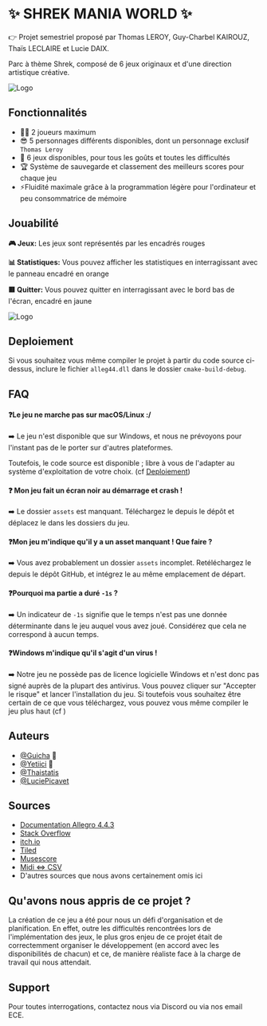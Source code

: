 
# ✨ SHREK MANIA WORLD ✨

👉 Projet semestriel proposé par Thomas LEROY, Guy-Charbel KAIROUZ, Thaïs LECLAIRE et Lucie DAIX.

Parc à thème Shrek, composé de 6 jeux originaux et d'une direction artistique créative.





![Logo](https://cdn.discordapp.com/attachments/1039861665149243435/1109429068983709766/Ecran_d_acceuil.bmp)


## Fonctionnalités

- 👯‍♂️ 2 joueurs maximum
- 😎 5 personnages différents disponibles, dont un personnage exclusif `Thomas Leroy`
- 🥵 6 jeux disponibles, pour tous les goûts et toutes les difficultés
- 🏆 Système de sauvegarde et classement des meilleurs scores pour chaque jeu
- ⚡Fluidité maximale grâce à la programmation légère pour l'ordinateur et peu consommatrice de mémoire



## Jouabilité

**🎮 Jeux:** Les jeux sont représentés par les encadrés rouges

**📊 Statistiques:** Vous pouvez afficher les statistiques en interragissant avec le panneau encadré en orange

**🟥 Quitter:** Vous pouvez quitter en interragissant avec le bord bas de l'écran, encadré en jaune

![Logo](https://cdn.discordapp.com/attachments/1039861665149243435/1109431343089205308/Attraction_exemple.png)
## Deploiement

Si vous souhaitez vous même compiler le projet à partir du code source ci-dessus, inclure le fichier `alleg44.dll` dans le dossier `cmake-build-debug`.




## FAQ

#### ❓Le jeu ne marche pas sur macOS/Linux :/

➡️ Le jeu n'est disponible que sur Windows, et nous ne prévoyons pour l'instant pas de le porter sur d'autres plateformes.

Toutefois, le code source est disponible ; libre à vous de l'adapter au système d'exploitation de votre choix. (cf [Deploiement](https://github.com/ING1-Paris/ece-world-paris-ing1-2022-2023-equipe-20-td-1-codename-enjoyers#deploiement))

#### ❓ Mon jeu fait un écran noir au démarrage et crash !

➡️ Le dossier `assets` est manquant. Téléchargez le depuis le dépôt et déplacez le dans les dossiers du jeu.

#### ❓Mon jeu m'indique qu'il y a un asset manquant ! Que faire ?

➡️ Vous avez probablement un dossier `assets` incomplet. Retéléchargez le depuis le dépôt GitHub, et intégrez le au même emplacement de départ.

#### ❓Pourquoi ma partie a duré `-1s` ?

➡️ Un indicateur de `-1s` signifie que le temps n'est pas une donnée déterminante dans le jeu auquel vous avez joué. Considérez que cela ne correspond à aucun temps.

#### ❓Windows m'indique qu'il s'agit d'un virus !

➡️ Notre jeu ne possède pas de licence logicielle Windows et n'est donc pas signé auprès de la plupart des antivirus. Vous pouvez cliquer sur "Accepter le risque" et lancer l'installation du jeu. Si toutefois vous souhaitez être certain de ce que vous téléchargez, vous pouvez vous même compiler le jeu plus haut (cf )


## Auteurs

- [@Guicha](https://www.github.com/Guicha) 🗿
- [@Yetiici](https://www.github.com/Yetiici) 🗿
- [@Thaistatis](https://www.github.com/Thaistatis)
- [@LuciePicavet](https://www.github.com/LuciePicavet)


## Sources

- [Documentation Allegro 4.4.3](https://liballeg.org/stabledocs/en/allegro.html)
- [Stack Overflow](https://stackoverflow.com)
- [itch.io](https://itch.io)
- [Tiled](https://mapeditor.org)
- [Musescore](https://musescore.org)
- [Midi <=> CSV](https://www.fourmilab.ch/webtools/midicsv/)
- D'autres sources que nous avons certainement omis ici

## Qu'avons nous appris de ce projet ?

La création de ce jeu a été pour nous un défi d'organisation et de planification. En effet, outre les difficultés rencontrées lors de l'implémentation des jeux, le plus gros enjeu de ce projet était de correctemment organiser le développement (en accord avec les disponibilités de chacun) et ce, de manière réaliste face à la charge de travail qui nous attendait.


## Support

Pour toutes interrogations, contactez nous via Discord ou via nos email ECE.

